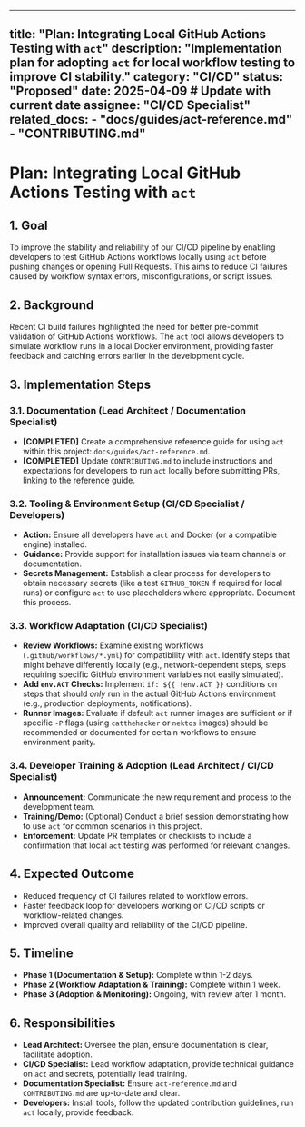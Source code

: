 ***

title: "Plan: Integrating Local GitHub Actions Testing with `act`"
description: "Implementation plan for adopting `act` for local workflow testing to improve CI stability."
category: "CI/CD"
status: "Proposed"
date: 2025-04-09 # Update with current date
assignee: "CI/CD Specialist"
related\_docs:
\- "docs/guides/act-reference.md"
\- "CONTRIBUTING.md"
--------------------

# Plan: Integrating Local GitHub Actions Testing with `act`

## 1. Goal

To improve the stability and reliability of our CI/CD pipeline by enabling developers to test GitHub Actions workflows locally using `act` before pushing changes or opening Pull Requests. This aims to reduce CI failures caused by workflow syntax errors, misconfigurations, or script issues.

## 2. Background

Recent CI build failures highlighted the need for better pre-commit validation of GitHub Actions workflows. The `act` tool allows developers to simulate workflow runs in a local Docker environment, providing faster feedback and catching errors earlier in the development cycle.

## 3. Implementation Steps

### 3.1. Documentation (Lead Architect / Documentation Specialist)

- **\[COMPLETED]** Create a comprehensive reference guide for using `act` within this project: `docs/guides/act-reference.md`.
- **\[COMPLETED]** Update `CONTRIBUTING.md` to include instructions and expectations for developers to run `act` locally before submitting PRs, linking to the reference guide.

### 3.2. Tooling & Environment Setup (CI/CD Specialist / Developers)

- **Action:** Ensure all developers have `act` and Docker (or a compatible engine) installed.
- **Guidance:** Provide support for installation issues via team channels or documentation.
- **Secrets Management:** Establish a clear process for developers to obtain necessary secrets (like a test `GITHUB_TOKEN` if required for local runs) or configure `act` to use placeholders where appropriate. Document this process.

### 3.3. Workflow Adaptation (CI/CD Specialist)

- **Review Workflows:** Examine existing workflows (`.github/workflows/*.yml`) for compatibility with `act`. Identify steps that might behave differently locally (e.g., network-dependent steps, steps requiring specific GitHub environment variables not easily simulated).
- **Add `env.ACT` Checks:** Implement `if: ${{ !env.ACT }}` conditions on steps that should *only* run in the actual GitHub Actions environment (e.g., production deployments, notifications).
- **Runner Images:** Evaluate if default `act` runner images are sufficient or if specific `-P` flags (using `catthehacker` or `nektos` images) should be recommended or documented for certain workflows to ensure environment parity.

### 3.4. Developer Training & Adoption (Lead Architect / CI/CD Specialist)

- **Announcement:** Communicate the new requirement and process to the development team.
- **Training/Demo:** (Optional) Conduct a brief session demonstrating how to use `act` for common scenarios in this project.
- **Enforcement:** Update PR templates or checklists to include a confirmation that local `act` testing was performed for relevant changes.

## 4. Expected Outcome

- Reduced frequency of CI failures related to workflow errors.
- Faster feedback loop for developers working on CI/CD scripts or workflow-related changes.
- Improved overall quality and reliability of the CI/CD pipeline.

## 5. Timeline

- **Phase 1 (Documentation & Setup):** Complete within 1-2 days.
- **Phase 2 (Workflow Adaptation & Training):** Complete within 1 week.
- **Phase 3 (Adoption & Monitoring):** Ongoing, with review after 1 month.

## 6. Responsibilities

- **Lead Architect:** Oversee the plan, ensure documentation is clear, facilitate adoption.
- **CI/CD Specialist:** Lead workflow adaptation, provide technical guidance on `act` and secrets, potentially lead training.
- **Documentation Specialist:** Ensure `act-reference.md` and `CONTRIBUTING.md` are up-to-date and clear.
- **Developers:** Install tools, follow the updated contribution guidelines, run `act` locally, provide feedback.
